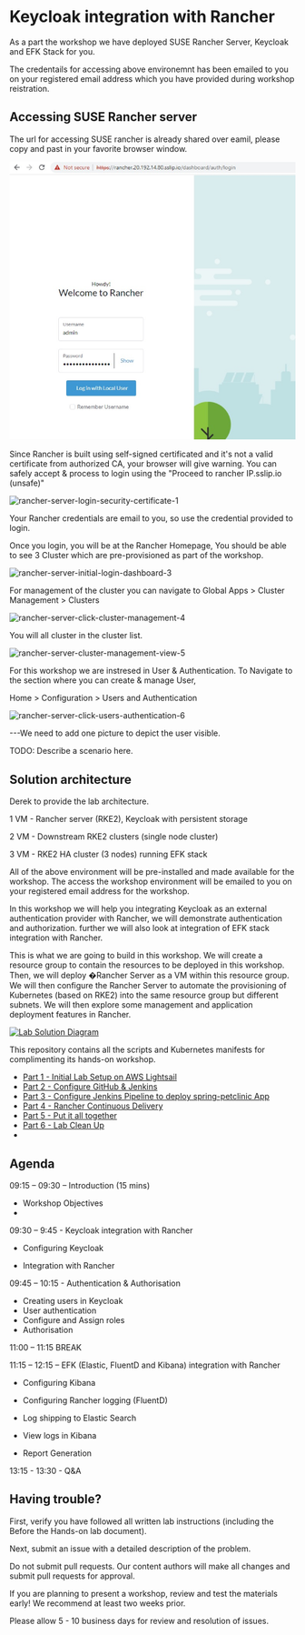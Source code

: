 # Keycloak integration with Rancher



As a part the workshop we have deployed SUSE Rancher Server, Keycloak and EFK Stack for you.

The credentails for accessing above environemnt has been emailed to you on your registered email address which you have provided during workshop reistration.





## Accessing SUSE Rancher server

The url for accessing SUSE rancher is already shared over eamil, please copy and past in your favorite browser window.



![rancher-server-login-prompt-2](../images/rancher-server-login-prompt-2-1645004752972.jpg)



Since Rancher is built using self-signed certificated and it's not a valid certificate from authorized CA, your browser will give warning. You can safely accept & process to login using the "Proceed to rancher IP.sslip.io (unsafe)"

![rancher-server-login-security-certificate-1](../../../rancher-server-login-security-certificate-1.jpg)



Your Rancher credentials are email to you, so use the credential provided to login. 

Once you login, you will be at the Rancher Homepage, You should be able to see 3 Cluster which are pre-provisioned as part of the workshop.

![rancher-server-initial-login-dashboard-3](../../../rancher-server-initial-login-dashboard-3.jpg)

For management of the cluster you can navigate to Global Apps > Cluster Management > Clusters

![rancher-server-click-cluster-management-4](../../../rancher-server-click-cluster-management-4.jpg)

You will all cluster in the cluster list.

![rancher-server-cluster-management-view-5](../../../rancher-server-cluster-management-view-5.jpg)

For this workshop we are instresed in User & Authentication.  To Navigate to the section where you can create & manage User, 

Home > Configuration > Users and Authentication

![rancher-server-click-users-authentication-6](../../../rancher-server-click-users-authentication-6.jpg)

<Vijay> ---We need to add one picture to depict the user visible.  











































TODO: Describe a scenario here.

## Solution architecture

Derek to provide the lab architecture.

1 VM - Rancher server (RKE2), Keycloak with persistent storage 

2 VM - Downstream RKE2 clusters (single node cluster)

3 VM - RKE2 HA cluster (3 nodes) running EFK stack 

All of the above environment will be pre-installed and made available for the workshop. The access  the workshop environment will be emailed to you on your registered email address for the workshop.

In this workshop we will help you integrating Keycloak as an external authentication provider with Rancher, we will demonstrate authentication and authorization. further we will also look at integration of EFK stack integration with Rancher.

  

This is what we are going to build in this workshop. We will create a resource group to contain the resources to be deployed in this workshop. Then, we will deploy �Rancher Server as a VM within this resource group. We will then configure the Rancher Server to automate the provisioning of Kubernetes (based on RKE2) into the same resource group but different subnets. We will then explore some management and application deployment features in Rancher.

[![Lab Solution Diagram](https://github.com/vijaymlinux/rancher-on-azure-workshop/raw/main/docs/images/suse-rancher-lab-diagram.png)](https://github.com/vijaymlinux/rancher-on-azure-workshop/blob/main/docs/images/suse-rancher-lab-diagram.png)



This repository contains all the scripts and Kubernetes manifests for complimenting its hands-on workshop.

- [Part 1 - Initial Lab Setup on AWS Lightsail](./docs/part-1.md)
- [Part 2 - Configure GitHub & Jenkins](https://github.com/dsohk/rancher-devsecops-workshop/blob/main/docs/part-2.md)
- [Part 3 - Configure Jenkins Pipeline to deploy spring-petclinic App](https://github.com/dsohk/rancher-devsecops-workshop/blob/main/docs/part-3.md)
- [Part 4 - Rancher Continuous Delivery](https://github.com/dsohk/rancher-devsecops-workshop/blob/main/docs/part-4.md)
- [Part 5 - Put it all together](https://github.com/dsohk/rancher-devsecops-workshop/blob/main/docs/part-5.md)
- [Part 6 - Lab Clean Up](https://github.com/dsohk/rancher-devsecops-workshop/blob/main/docs/part-6.md)
- 

## Agenda

09:15 – 09:30 – Introduction (15 mins)

- Workshop Objectives
- 

09:30 – 9:45 - Keycloak integration with Rancher

- Configuring Keycloak

- Integration with Rancher

  

09:45 – 10:15 - Authentication & Authorisation

- Creating users in Keycloak
- User authentication
- Configure and Assign roles
- Authorisation

11:00 – 11:15 BREAK

11:15 – 12:15 – EFK (Elastic, FluentD and Kibana) integration with Rancher

- Configuring Kibana

- Configuring Rancher logging (FluentD)

- Log shipping to Elastic Search

- View logs in Kibana

- Report Generation

  

13:15 - 13:30 - Q&A



## Having trouble?

First, verify you have followed all written lab instructions (including the Before the Hands-on lab document).

Next, submit an issue with a detailed description of the problem.

Do not submit pull requests. Our content authors will make all changes and submit pull requests for approval.

If you are planning to present a workshop, review and test the materials early! We recommend at least two weeks prior.

Please allow 5 - 10 business days for review and resolution of issues.